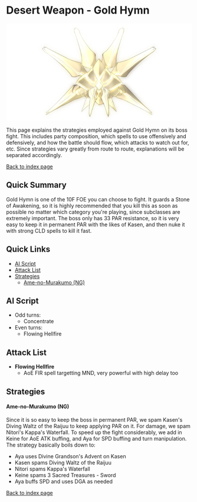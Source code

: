 # Desert Weapon - Gold Hymn

![](img/goldhymn.png)

This page explains the strategies employed against Gold Hymn on its boss fight. This includes party composition, which spells to use offensively and defensively, and how the battle should flow, which attacks to watch out for, etc. Since strategies vary greatly from route to route, explanations will be separated accordingly.

[Back to index page](../index.md)

## Quick Summary

Gold Hymn is one of the 10F FOE you can choose to fight. It guards a Stone of Awakening, so it is highly recommended that you kill this as soon as possible no matter which category you're playing, since subclasses are extremely important. The boss only has 33 PAR resistance, so it is very easy to keep it in permanent PAR with the likes of Kasen, and then nuke it with strong CLD spells to kill it fast.

## Quick Links
* [AI Script](#script)
* [Attack List](#attacks)
* [Strategies](#strats)
	* [Ame-no-Murakumo (NG)](#ng-murakumo)

## <a id="script"></a>AI Script

* Odd turns:
	* Concentrate
* Even turns:
	* Flowing Hellfire

## <a id="attacks"></a>Attack List

* **Flowing Hellfire**
	* AoE FIR spell targetting MND, very powerful with high delay too

## <a id="strats"></a>Strategies

#### <a id="ng-murakumo"></a>Ame-no-Murakumo (NG)

Since it is so easy to keep the boss in permanent PAR, we spam Kasen's Diving Waltz of the Raijuu to keep applying PAR on it. For damage, we spam Nitori's Kappa's Waterfall. To speed up the fight considerably, we add in Keine for AoE ATK buffing, and Aya for SPD buffing and turn manipulation. The strategy basically boils down to:

* Aya uses Divine Grandson's Advent on Kasen
* Kasen spams Diving Waltz of the Raijuu
* Nitori spams Kappa's Waterfall
* Keine spams 3 Sacred Treasures - Sword
* Aya buffs SPD and uses DGA as needed

[Back to index page](../index.md)
